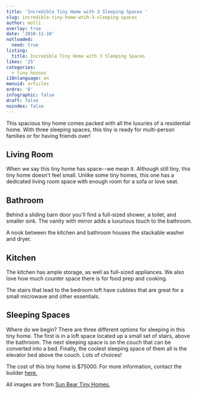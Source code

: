 ```yaml
---
title: 'Incredible Tiny Home with 3 Sleeping Spaces '
slug: incredible-tiny-home-wtih-3-sleeping-spaces
author: molli
overlay: true
date: '2018-11-10'
notloaded:
  need: true
listing:
  title: Incredible Tiny Home with 3 Sleeping Spaces
likes: '25'
categories:
  - tiny houses
i18nlanguage: en
menuid: articles
ordre: '0'
infographic: false
draft: false
noindex: false
---
```

This spacious tiny home comes packed with all the luxuries of a residential home. With three sleeping spaces, this tiny is ready for multi-person families or for having friends over!

## Living Room

When we say this tiny home has space--we mean it. Although still tiny, this tiny home doesn't feel small. Unlike some tiny homes, this one has a dedicated living room space with enough room for a sofa or love seat. 

## Bathroom

Behind a sliding barn door you'll find a full-sized shower, a toilet, and smaller sink. The vanity with mirror adds a luxurious touch to the bathroom.

A nook between the kitchen and bathroom houses the stackable washer and dryer.

## Kitchen

The kitchen has ample storage, as well as full-sized appliances. We also love how much counter space there is for food prep and cooking. 

The stairs that lead to the bedroom loft have cubbies that are great for a small microwave and other essentials.

## Sleeping Spaces

Where do we begin? There are three different options for sleeping in this tiny home. The first is in a loft space located up a small set of stairs, above the bathroom. The next sleeping space is on the couch that can be converted into a bed. Finally, the coolest sleeping space of them all is the elevator bed above the couch. Lots of choices!

The cost of this tiny home is $75000. For more information, contact the builder [here.](http://sunbeartinyhomes.com/)

All images are from [Sun Bear Tiny Homes.](http://sunbeartinyhomes.com/)
